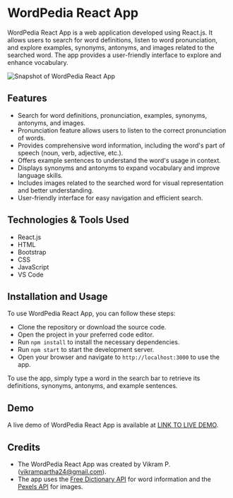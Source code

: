# WordPedia React App
WordPedia React App is a web application developed using React.js. It allows users to search for word definitions, listen to word pronunciation, and explore examples, synonyms, antonyms, and images related to the searched word. The app provides a user-friendly interface to explore and enhance vocabulary.

![Snapshot of WordPedia React App](https://github.com/s-shemmee/Dictionary-React-App/assets/56132945/1a51ea36-b4ad-4fe4-86d9-8fb6323db88b)

## Features
- Search for word definitions, pronunciation, examples, synonyms, antonyms, and images.
- Pronunciation feature allows users to listen to the correct pronunciation of words.
- Provides comprehensive word information, including the word's part of speech (noun, verb, adjective, etc.).
- Offers example sentences to understand the word's usage in context.
- Displays synonyms and antonyms to expand vocabulary and improve language skills.
- Includes images related to the searched word for visual representation and better understanding.
- User-friendly interface for easy navigation and efficient search.

## Technologies & Tools Used
- React.js
- HTML
- Bootstrap
- CSS
- JavaScript
- VS Code

## Installation and Usage
To use WordPedia React App, you can follow these steps:

- Clone the repository or download the source code.
- Open the project in your preferred code editor.
- Run `npm install` to install the necessary dependencies.
- Run `npm start` to start the development server.
- Open your browser and navigate to `http://localhost:3000` to use the app.

To use the app, simply type a word in the search bar to retrieve its definitions, synonyms, antonyms, and example sentences.

## Demo
A live demo of WordPedia React App is available at [LINK TO LIVE DEMO](https://dictionary-react-app-kohl.vercel.app).

## Credits
- The WordPedia React App was created by Vikram P. ([vikrampartha24@gmail.com](mailto:vikrampartha24@gmail.com)).
- The app uses the [Free Dictionary API](https://dictionaryapi.dev) for word information and the [Pexels API](https://www.pexels.com/api/documentation/) for images.

